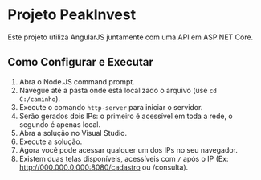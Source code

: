 # Projeto PeakInvest

Este projeto utiliza AngularJS juntamente com uma API em ASP.NET Core.

## Como Configurar e Executar

1. Abra o Node.JS command prompt.
2. Navegue até a pasta onde está localizado o arquivo (use `cd C:/caminho`).
3. Execute o comando `http-server` para iniciar o servidor.
4. Serão gerados dois IPs: o primeiro é acessível em toda a rede, o segundo é apenas local.
5. Abra a solução no Visual Studio.
6. Execute a solução.
7. Agora você pode acessar qualquer um dos IPs no seu navegador.
8. Existem duas telas disponíveis, acessíveis com `/` após o IP (Ex: http://000.000.0.000:8080/cadastro ou /consulta).
